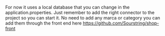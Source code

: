 For now it uses a local database that you can change in the application.properties. Just remember to add the right connector to the project so you can start it. No need to add any marca or category you can add them through the front end here https://github.com/Sourstring/shop-front
